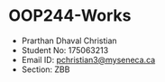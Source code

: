# OOP244-Works
- Prarthan Dhaval Christian
- Student No: 175063213
- Email ID: pchristian3@myseneca.ca
- Section: ZBB
